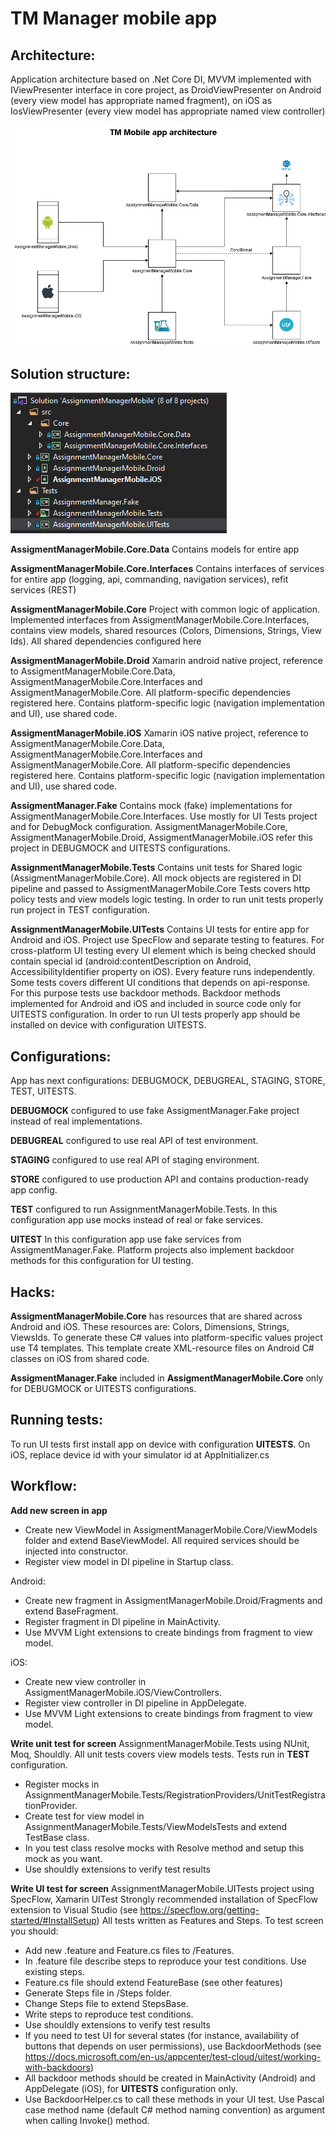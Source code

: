 # TM Manager mobile app

## Architecture:
Application architecture based on .Net Core DI, MVVM implemented with IViewPresenter interface in core project, as DroidViewPresenter on Android (every view model has appropriate named fragment), on iOS as IosViewPresenter (every view model has appropriate named view controller)

![Architecture image](/TMManagerDiagram.png)

## Solution structure:
![Solution structure image](/Solution_screenshot.png)

**AssigmentManagerMobile.Core.Data**
Contains models for entire app

**AssigmentManagerMobile.Core.Interfaces**
Contains interfaces of services for entire app (logging, api, commanding, navigation services), refit services (REST)

**AssigmentManagerMobile.Core**
Project with common logic of application.
Implemented interfaces from AssigmentManagerMobile.Core.Interfaces, contains view models, shared resources (Colors, Dimensions, Strings, View Ids).
All shared dependencies configured here

**AssigmentManagerMobile.Droid**
Xamarin android native project, reference to AssigmentManagerMobile.Core.Data, AssigmentManagerMobile.Core.Interfaces and AssigmentManagerMobile.Core.
All platform-specific dependencies registered here.
Contains platform-specific logic (navigation implementation and UI), use shared code.

**AssigmentManagerMobile.iOS**
Xamarin iOS native project, reference to AssigmentManagerMobile.Core.Data, AssigmentManagerMobile.Core.Interfaces and AssigmentManagerMobile.Core.
All platform-specific dependencies registered here.
Contains platform-specific logic (navigation implementation and UI), use shared code.

**AssigmentManager.Fake**
Contains mock (fake) implementations for AssigmentManagerMobile.Core.Interfaces.
Use mostly for UI Tests project and for DebugMock configuration.
AssigmentManagerMobile.Core, AssigmentManagerMobile.Droid, AssigmentManagerMobile.iOS
refer this project in DEBUGMOCK and UITESTS configurations.

**AssignmentManagerMobile.Tests**
Contains unit tests for Shared logic (AssigmentManagerMobile.Core). 
All mock objects are registered in DI pipeline and passed to AssigmentManagerMobile.Core
Tests covers http policy tests and view models logic testing. In order to run unit tests properly
run project in TEST configuration.

**AssignmentManagerMobile.UITests**
Contains UI tests for entire app for Android and iOS. Project use SpecFlow and separate testing to features.
For cross-platform UI testing every UI element which is being checked should contain special id (android:contentDescription on Android,
AccessibilityIdentifier property on iOS).
Every feature runs independently. Some tests covers different UI conditions that depends on api-response.
For this purpose tests use backdoor methods. Backdoor methods implemented for Android and iOS and included in source code
only for UITESTS configuration. In order to run UI tests properly app should be installed on device with configuration UITESTS.

## Configurations:
App has next configurations: DEBUGMOCK, DEBUGREAL, STAGING, STORE, TEST, UITESTS.

**DEBUGMOCK** configured to use fake AssigmentManager.Fake project instead of real implementations.

**DEBUGREAL** configured to use real API of test environment.

**STAGING** configured to use real API of staging environment.

**STORE** configured to use production API and contains production-ready app config.

**TEST** configured to run AssignmentManagerMobile.Tests. In this configuration app use mocks instead of real or fake services.

**UITEST** In this configuration app use fake services from AssigmentManager.Fake. Platform projects also implement backdoor methods for this configuration for UI testing.

## Hacks:
**AssigmentManagerMobile.Core** has resources that are shared across Android and iOS.
These resources are: Colors, Dimensions, Strings, ViewsIds. To generate these C# values into platform-specific values
project use T4 templates. This template create XML-resource files on Android C# classes on iOS from shared code.

**AssigmentManager.Fake** included in **AssigmentManagerMobile.Core** only for DEBUGMOCK or UITESTS configurations.

## Running tests:
To run UI tests first install app on device with configuration **UITESTS**. On iOS, replace device id with your simulator id at AppInitializer.cs

## Workflow:
**Add new screen in app** 

- Create new ViewModel in AssigmentManagerMobile.Core/ViewModels folder and extend BaseViewModel. All required services should be injected into constructor. 
- Register view model in DI pipeline in Startup class.

Android: 
- Create new fragment in AssigmentManagerMobile.Droid/Fragments and extend BaseFragment.
- Register fragment in DI pipeline in MainActivity.
- Use MVVM Light extensions to create bindings from fragment to view model.

iOS: 
- Create new view controller in AssigmentManagerMobile.iOS/ViewControllers.
- Register view controller in DI pipeline in AppDelegate.
- Use MVVM Light extensions to create bindings from fragment to view model.

**Write unit test for screen**
AssignmentManagerMobile.Tests using NUnit, Moq, Shouldly.
All unit tests covers view models tests. Tests run in **TEST** configuration.

- Register mocks in AssignmentManagerMobile.Tests/RegistrationProviders/UnitTestRegistrationProvider.
- Create test for view model in AssignmentManagerMobile.Tests/ViewModelsTests and extend TestBase class.
- In you test class resolve mocks with Resolve<T> method and setup this mock as you want.
- Use shouldly extensions to verify test results

**Write UI test for screen**
AssignmentManagerMobile.UITests project using SpecFlow, Xamarin UITest
Strongly recommended installation of SpecFlow extension to Visual Studio (see https://specflow.org/getting-started/#InstallSetup)
All tests written as Features and Steps. To test screen you should:
- Add new .feature and Feature.cs files to /Features.
- In .feature file describe steps to reproduce your test conditions. Use existing steps.
- Feature.cs file should extend FeatureBase (see other features)
- Generate Steps file in /Steps folder.
- Change Steps file to extend StepsBase.
- Write steps to reproduce test conditions.
- Use shouldly extensions to verify test results
- If you need to test UI for several states (for instance, availability of buttons that depends on user permissions), use BackdoorMethods (see https://docs.microsoft.com/en-us/appcenter/test-cloud/uitest/working-with-backdoors)
- All backdoor methods should be created in MainActivity (Android) and AppDelegate (iOS), for **UITESTS** configuration only.
- Use BackdoorHelper.cs to call these methods in your UI test. Use Pascal case method name (default C# method naming convention) as argument when calling Invoke() method.

